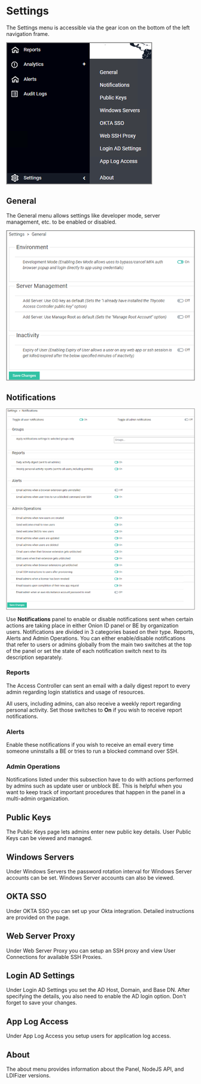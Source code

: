 [title]: # (Settings)
[tags]: # (thycotic access control)
[priority]: # (11)
# Settings

The Settings menu is accessible via the gear icon on the bottom of the left navigation frame.

![settings](images/nav-settings.png "Settings menu")

## General

The General menu allows settings like developer mode, server management, etc. to be enabled or disabled.

![general](images/general.png "Settings menu")

## Notifications

![notifications](images/note-panel.png "Notifications panel")

Use __Notifications__ panel to enable or disable notifications sent when certain actions are taking place in either Onion ID panel or BE by organization users.
Notifications are divided in 3 categories based on their type. Reports, Alerts and Admin Operations.
You can either enable/disable notifications that refer to users or admins globally from the main two switches at the top of the panel or set the state of each notification switch next to its description separately.

### Reports

The Access Controller can sent an email with a daily digest report to every admin regarding login statistics and usage of resources.

All users, including admins, can also receive a weekly report regarding personal activity. Set those switches to __On__ if you wish to receive report notifications.

### Alerts

Enable these notifications if you wish to receive an email every time someone uninstalls a BE or tries to run a blocked command over SSH.

### Admin Operations

Notifications listed under this subsection have to do with actions performed by admins such as update user or unblock BE. This is helpful when you want to keep track of important procedures that happen in the panel in a multi-admin organization.

## Public Keys

The Public Keys page lets admins enter new public key details. User Public Keys can be viewed and managed.

## Windows Servers

Under Windows Servers the password rotation interval for Windows Server accounts can be set. Windows Server accounts can also be viewed.

## OKTA SSO

Under OKTA SSO you can set up your Okta integration. Detailed instructions are provided on the page.

## Web Server Proxy

Under Web Server Proxy you can setup an SSH proxy and view User Connections for available SSH Proxies.

## Login AD Settings

Under Login AD Settings you set the AD Host, Domain, and Base DN. After specifying the details, you also need to enable the AD login option. Don't forget to save your changes.

## App Log Access

Under App Log Access you setup users for application log access.

## About

The about menu provides information about the Panel, NodeJS API, and LDIFizer versions.
